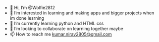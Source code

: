 - 👋 Hi, I’m @Wolfie2812
- 👀 I’m interested in learning and making apps and bigger projects when im done lesrning 
- 🌱 I’m currently learning python and HTML css
- 💞️ I’m looking to collaborate on learning together maybe
- 📫 How to reach me kumar.nirav2805@gmail.com

<!---
Wolfie2812/Wolfie2812 is a ✨ special ✨ repository because its `README.md` (this file) appears on your GitHub profile.
You can click the Preview link to take a look at your changes.
--->
